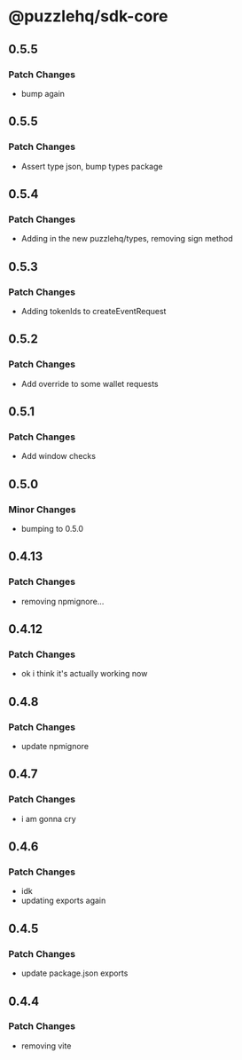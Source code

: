 # @puzzlehq/sdk-core

## 0.5.5

### Patch Changes

- bump again

## 0.5.5

### Patch Changes

- Assert type json, bump types package

## 0.5.4

### Patch Changes

- Adding in the new puzzlehq/types, removing sign method

## 0.5.3

### Patch Changes

- Adding tokenIds to createEventRequest

## 0.5.2

### Patch Changes

- Add override to some wallet requests

## 0.5.1

### Patch Changes

- Add window checks

## 0.5.0

### Minor Changes

- bumping to 0.5.0

## 0.4.13

### Patch Changes

- removing npmignore...

## 0.4.12

### Patch Changes

- ok i think it's actually working now

## 0.4.8

### Patch Changes

- update npmignore

## 0.4.7

### Patch Changes

- i am gonna cry

## 0.4.6

### Patch Changes

- idk
- updating exports again

## 0.4.5

### Patch Changes

- update package.json exports

## 0.4.4

### Patch Changes

- removing vite
